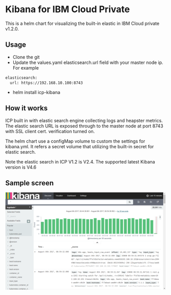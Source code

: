 # Kibana for IBM Cloud Private

This is a helm chart for visualizing the built-in elastic in IBM Cloud private v1.2.0. 

## Usage
- Clone the git
- Update the values.yaml elasticsearch.url field with your master node ip. For example
```
elasticsearch:
  url: https://192.168.10.100:8743
``` 
- helm install icp-kibana

## How it works
ICP built in with elastic search engine collecting logs and heapster metrics. The elastic search URL is exposed through to the master node at port 8743 with SSL client cert. verification turned on.

The helm chart use a configMap volume to custom the settings for kibana.yml. It refers a secret volume that utilizing the built-in secret for elastic search.

Note the elastic search in ICP V1.2 is V2.4. The supported latest Kibana version is V4.6

## Sample screen
![kibana logstash*](kibana-log-stash.png)
